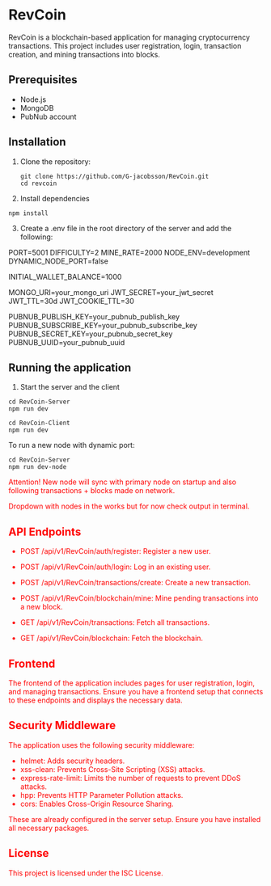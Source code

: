 # RevCoin

RevCoin is a blockchain-based application for managing cryptocurrency transactions. This project includes user registration, login, transaction creation, and mining transactions into blocks.

## Prerequisites

- Node.js
- MongoDB
- PubNub account

## Installation

1. Clone the repository:

   ```
   git clone https://github.com/G-jacobsson/RevCoin.git
   cd revcoin
   ```

2. Install dependencies

```
npm install
```

3. Create a .env file in the root directory of the server and add the following:

PORT=5001
DIFFICULTY=2
MINE_RATE=2000
NODE_ENV=development
DYNAMIC_NODE_PORT=false

INITIAL_WALLET_BALANCE=1000

MONGO_URI=your_mongo_uri
JWT_SECRET=your_jwt_secret
JWT_TTL=30d
JWT_COOKIE_TTL=30

PUBNUB_PUBLISH_KEY=your_pubnub_publish_key
PUBNUB_SUBSCRIBE_KEY=your_pubnub_subscribe_key
PUBNUB_SECRET_KEY=your_pubnub_secret_key
PUBNUB_UUID=your_pubnub_uuid

## Running the application

1. Start the server and the client

```
cd RevCoin-Server
npm run dev
```

```
cd RevCoin-Client
npm run dev
```

To run a new node with dynamic port:

```
cd RevCoin-Server
npm run dev-node
```

<span style="color:red">
Attention! New node will sync with primary node on startup and also following transactions + blocks made on network.

Dropdown with nodes in the works but for now check output in terminal.
</span>

## API Endpoints

- POST /api/v1/RevCoin/auth/register: Register a new user.

- POST /api/v1/RevCoin/auth/login: Log in an existing user.

- POST /api/v1/RevCoin/transactions/create: Create a new transaction.

- POST /api/v1/RevCoin/blockchain/mine: Mine pending transactions into a new block.

- GET /api/v1/RevCoin/transactions: Fetch all transactions.

- GET /api/v1/RevCoin/blockchain: Fetch the blockchain.

## Frontend

The frontend of the application includes pages for user registration, login, and managing transactions. Ensure you have a frontend setup that connects to these endpoints and displays the necessary data.

## Security Middleware

The application uses the following security middleware:

- helmet: Adds security headers.
- xss-clean: Prevents Cross-Site Scripting (XSS) attacks.
- express-rate-limit: Limits the number of requests to prevent DDoS attacks.
- hpp: Prevents HTTP Parameter Pollution attacks.
- cors: Enables Cross-Origin Resource Sharing.

These are already configured in the server setup. Ensure you have installed all necessary packages.

## License

This project is licensed under the ISC License.
